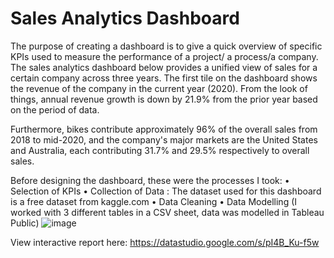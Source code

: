 # Sales Analytics Dashboard

The purpose of creating a dashboard is to give a quick overview of specific KPIs used to measure the performance of a project/ a process/a company. The sales analytics dashboard below provides a unified view of sales for a certain company across three years. The first tile on the dashboard shows the revenue of the company in the current year (2020). From the look of things, annual revenue growth is down by 21.9% from the prior year based on the period of data. 

Furthermore, bikes contribute approximately 96% of the overall sales from 2018 to mid-2020, and the company's major markets are the United States and Australia, each contributing 31.7% and 29.5% respectively to overall sales.


Before designing the dashboard, these were the processes I took: 
• Selection of KPIs 
• Collection of Data : The dataset used for this dashboard is a free dataset from kaggle.com
• Data Cleaning
• Data Modelling (I worked with 3 different tables in a CSV sheet, data was modelled in Tableau Public) 
![image](https://user-images.githubusercontent.com/51289316/178252321-2b3910f0-a36e-47f0-996a-c10875700f04.png)

View interactive report here: https://datastudio.google.com/s/pI4B_Ku-f5w
